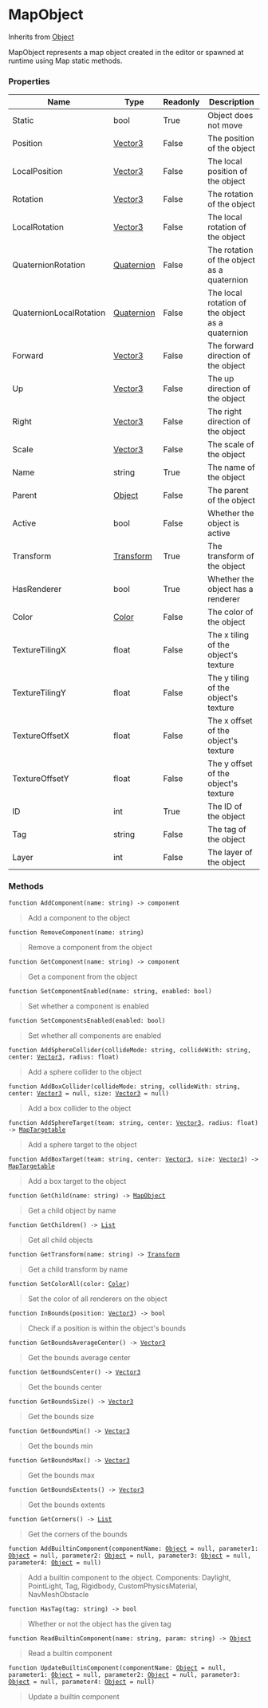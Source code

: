 # MapObject
Inherits from [Object](../objects/Object.md)

MapObject represents a map object created in the editor or spawned at runtime using Map static methods.

### Properties
|Name|Type|Readonly|Description|
|---|---|---|---|
|Static|bool|True|Object does not move|
|Position|[Vector3](../objects/Vector3.md)|False|The position of the object|
|LocalPosition|[Vector3](../objects/Vector3.md)|False|The local position of the object|
|Rotation|[Vector3](../objects/Vector3.md)|False|The rotation of the object|
|LocalRotation|[Vector3](../objects/Vector3.md)|False|The local rotation of the object|
|QuaternionRotation|[Quaternion](../objects/Quaternion.md)|False|The rotation of the object as a quaternion|
|QuaternionLocalRotation|[Quaternion](../objects/Quaternion.md)|False|The local rotation of the object as a quaternion|
|Forward|[Vector3](../objects/Vector3.md)|False|The forward direction of the object|
|Up|[Vector3](../objects/Vector3.md)|False|The up direction of the object|
|Right|[Vector3](../objects/Vector3.md)|False|The right direction of the object|
|Scale|[Vector3](../objects/Vector3.md)|False|The scale of the object|
|Name|string|True|The name of the object|
|Parent|[Object](../objects/Object.md)|False|The parent of the object|
|Active|bool|False|Whether the object is active|
|Transform|[Transform](../objects/Transform.md)|True|The transform of the object|
|HasRenderer|bool|True|Whether the object has a renderer|
|Color|[Color](../objects/Color.md)|False|The color of the object|
|TextureTilingX|float|False|The x tiling of the object's texture|
|TextureTilingY|float|False|The y tiling of the object's texture|
|TextureOffsetX|float|False|The x offset of the object's texture|
|TextureOffsetY|float|False|The y offset of the object's texture|
|ID|int|True|The ID of the object|
|Tag|string|False|The tag of the object|
|Layer|int|False|The layer of the object|


### Methods
<pre class="language-typescript"><code class="lang-typescript">function AddComponent(name: string) -> component</code></pre>
> Add a component to the object
> 
<pre class="language-typescript"><code class="lang-typescript">function RemoveComponent(name: string)</code></pre>
> Remove a component from the object
> 
<pre class="language-typescript"><code class="lang-typescript">function GetComponent(name: string) -> component</code></pre>
> Get a component from the object
> 
<pre class="language-typescript"><code class="lang-typescript">function SetComponentEnabled(name: string, enabled: bool)</code></pre>
> Set whether a component is enabled
> 
<pre class="language-typescript"><code class="lang-typescript">function SetComponentsEnabled(enabled: bool)</code></pre>
> Set whether all components are enabled
> 
<pre class="language-typescript"><code class="lang-typescript">function AddSphereCollider(collideMode: string, collideWith: string, center: <a data-footnote-ref href="#user-content-fn-37">Vector3</a>, radius: float)</code></pre>
> Add a sphere collider to the object
> 
<pre class="language-typescript"><code class="lang-typescript">function AddBoxCollider(collideMode: string, collideWith: string, center: <a data-footnote-ref href="#user-content-fn-37">Vector3</a> = null, size: <a data-footnote-ref href="#user-content-fn-37">Vector3</a> = null)</code></pre>
> Add a box collider to the object
> 
<pre class="language-typescript"><code class="lang-typescript">function AddSphereTarget(team: string, center: <a data-footnote-ref href="#user-content-fn-37">Vector3</a>, radius: float) -> <a data-footnote-ref href="#user-content-fn-18">MapTargetable</a></code></pre>
> Add a sphere target to the object
> 
<pre class="language-typescript"><code class="lang-typescript">function AddBoxTarget(team: string, center: <a data-footnote-ref href="#user-content-fn-37">Vector3</a>, size: <a data-footnote-ref href="#user-content-fn-37">Vector3</a>) -> <a data-footnote-ref href="#user-content-fn-18">MapTargetable</a></code></pre>
> Add a box target to the object
> 
<pre class="language-typescript"><code class="lang-typescript">function GetChild(name: string) -> <a data-footnote-ref href="#user-content-fn-17">MapObject</a></code></pre>
> Get a child object by name
> 
<pre class="language-typescript"><code class="lang-typescript">function GetChildren() -> <a data-footnote-ref href="#user-content-fn-14">List</a></code></pre>
> Get all child objects
> 
<pre class="language-typescript"><code class="lang-typescript">function GetTransform(name: string) -> <a data-footnote-ref href="#user-content-fn-34">Transform</a></code></pre>
> Get a child transform by name
> 
<pre class="language-typescript"><code class="lang-typescript">function SetColorAll(color: <a data-footnote-ref href="#user-content-fn-4">Color</a>)</code></pre>
> Set the color of all renderers on the object
> 
<pre class="language-typescript"><code class="lang-typescript">function InBounds(position: <a data-footnote-ref href="#user-content-fn-37">Vector3</a>) -> bool</code></pre>
> Check if a position is within the object's bounds
> 
<pre class="language-typescript"><code class="lang-typescript">function GetBoundsAverageCenter() -> <a data-footnote-ref href="#user-content-fn-37">Vector3</a></code></pre>
> Get the bounds average center
> 
<pre class="language-typescript"><code class="lang-typescript">function GetBoundsCenter() -> <a data-footnote-ref href="#user-content-fn-37">Vector3</a></code></pre>
> Get the bounds center
> 
<pre class="language-typescript"><code class="lang-typescript">function GetBoundsSize() -> <a data-footnote-ref href="#user-content-fn-37">Vector3</a></code></pre>
> Get the bounds size
> 
<pre class="language-typescript"><code class="lang-typescript">function GetBoundsMin() -> <a data-footnote-ref href="#user-content-fn-37">Vector3</a></code></pre>
> Get the bounds min
> 
<pre class="language-typescript"><code class="lang-typescript">function GetBoundsMax() -> <a data-footnote-ref href="#user-content-fn-37">Vector3</a></code></pre>
> Get the bounds max
> 
<pre class="language-typescript"><code class="lang-typescript">function GetBoundsExtents() -> <a data-footnote-ref href="#user-content-fn-37">Vector3</a></code></pre>
> Get the bounds extents
> 
<pre class="language-typescript"><code class="lang-typescript">function GetCorners() -> <a data-footnote-ref href="#user-content-fn-14">List</a></code></pre>
> Get the corners of the bounds
> 
<pre class="language-typescript"><code class="lang-typescript">function AddBuiltinComponent(componentName: <a data-footnote-ref href="#user-content-fn-38">Object</a> = null, parameter1: <a data-footnote-ref href="#user-content-fn-38">Object</a> = null, parameter2: <a data-footnote-ref href="#user-content-fn-38">Object</a> = null, parameter3: <a data-footnote-ref href="#user-content-fn-38">Object</a> = null, parameter4: <a data-footnote-ref href="#user-content-fn-38">Object</a> = null)</code></pre>
> Add a builtin component to the object.
Components: Daylight, PointLight, Tag, Rigidbody, CustomPhysicsMaterial, NavMeshObstacle
> 
<pre class="language-typescript"><code class="lang-typescript">function HasTag(tag: string) -> bool</code></pre>
> Whether or not the object has the given tag
> 
<pre class="language-typescript"><code class="lang-typescript">function ReadBuiltinComponent(name: string, param: string) -> <a data-footnote-ref href="#user-content-fn-38">Object</a></code></pre>
> Read a builtin component
> 
<pre class="language-typescript"><code class="lang-typescript">function UpdateBuiltinComponent(componentName: <a data-footnote-ref href="#user-content-fn-38">Object</a> = null, parameter1: <a data-footnote-ref href="#user-content-fn-38">Object</a> = null, parameter2: <a data-footnote-ref href="#user-content-fn-38">Object</a> = null, parameter3: <a data-footnote-ref href="#user-content-fn-38">Object</a> = null, parameter4: <a data-footnote-ref href="#user-content-fn-38">Object</a> = null)</code></pre>
> Update a builtin component
> 

[^0]: [Camera](../static/Camera.md)
[^1]: [Character](../objects/Character.md)
[^2]: [Collider](../objects/Collider.md)
[^3]: [Collision](../objects/Collision.md)
[^4]: [Color](../objects/Color.md)
[^5]: [Convert](../static/Convert.md)
[^6]: [Cutscene](../static/Cutscene.md)
[^7]: [Dict](../objects/Dict.md)
[^8]: [Game](../static/Game.md)
[^9]: [Human](../objects/Human.md)
[^10]: [Input](../static/Input.md)
[^11]: [Json](../static/Json.md)
[^12]: [LineCastHitResult](../objects/LineCastHitResult.md)
[^13]: [LineRenderer](../objects/LineRenderer.md)
[^14]: [List](../objects/List.md)
[^15]: [Locale](../static/Locale.md)
[^16]: [Map](../static/Map.md)
[^17]: [MapObject](../objects/MapObject.md)
[^18]: [MapTargetable](../objects/MapTargetable.md)
[^19]: [Math](../static/Math.md)
[^20]: [Network](../static/Network.md)
[^21]: [NetworkView](../objects/NetworkView.md)
[^22]: [PersistentData](../static/PersistentData.md)
[^23]: [Physics](../static/Physics.md)
[^24]: [Player](../objects/Player.md)
[^25]: [Quaternion](../objects/Quaternion.md)
[^26]: [Random](../objects/Random.md)
[^27]: [Range](../objects/Range.md)
[^28]: [RoomData](../static/RoomData.md)
[^29]: [Set](../objects/Set.md)
[^30]: [Shifter](../objects/Shifter.md)
[^31]: [String](../static/String.md)
[^32]: [Time](../static/Time.md)
[^33]: [Titan](../objects/Titan.md)
[^34]: [Transform](../objects/Transform.md)
[^35]: [UI](../static/UI.md)
[^36]: [Vector2](../objects/Vector2.md)
[^37]: [Vector3](../objects/Vector3.md)
[^38]: [Object](../objects/Object.md)
[^39]: [Component](../objects/Component.md)
